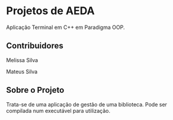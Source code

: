 # Projetos de AEDA

Aplicação Terminal em C++ em Paradigma OOP.

## Contribuidores

Melissa Silva

Mateus Silva

## Sobre o Projeto

Trata-se de uma aplicação de gestão de uma biblioteca. Pode ser compilada num executável para utilização.